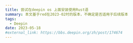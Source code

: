 ```yaml
---
title: 尝试在deepin os 上面安装使用Rust语
summary: 本文基于red在2023-02时的版本，不确定是否适用于后续版本
tags:
  - Deepin
date: 2023-05-18
#external_link: https://bbs.deepin.org/zh/post/174674
---
```

<!-- 插入图片
<img src="moveRust-lang_看图王.jpg" alt="R-lang" style="zoom:33%;" /> -->